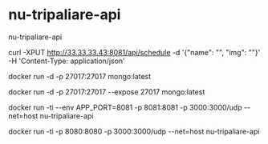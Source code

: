 # nu-tripaliare-api
nu-tripaliare-api



curl -XPUT http://33.33.33.43:8081/api/schedule -d '{"name": "", "img": ""}' -H 'Content-Type: application/json'


docker run -d -p 27017:27017 mongo:latest

docker run -d -p 27017:27017 --expose 27017 mongo:latest

docker run -ti --env APP_PORT=8081 -p 8081:8081 -p 3000:3000/udp --net=host nu-tripaliare-api

docker run -ti -p 8080:8080 -p 3000:3000/udp --net=host nu-tripaliare-api
